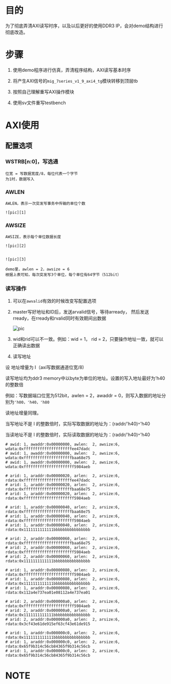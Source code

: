 # 目的
为了彻底弄清AXI读写时序，以及以后更好的使用DDR3 IP，会对demo结构进行彻底改造。

# 步骤
1. 使用demo程序进行仿真，弄清程序结构，AXI读写基本时序

2. 将产生AXI信号的`mig_7series_v1_9_axi4_tg`模块转移到顶层tb

3. 按照自己理解重写AXI操作模块

4. 使用sv文件重写testbench

# AXI使用
## 配置选项
### WSTRB[n:0]，写选通
    位宽 = 写数据宽度/8，每位代表一个字节
    为1时，数据写入

### AWLEN 

    AWLEN，表示一次突发写事务中传输的单位个数

    ![pic][1]        

### AWSIZE

    AWSIZE，表示每个单位数据长度

    ![pic][2]        


    ![pic][3]        

    demo里，awlen = 2，awsize = 6
    根据上表可知，每次突发写3个单位，每个单位有64字节（512bit） 

### 读写操作
1. 可以在`awvalid`有效的时候改变写配置选项


2. master写好地址和ID后，发送arvalid信号，等待arready， 然后发送rready，在rready和rvalid同时有效期间出数据

    ![pic][5]        

3. wid和rid可以不一致。例如：wid = 1， rid = 2，只要操作地址一致，就可以正确读出数据
    
4. 读写地址

设 地址增量为 I（axi写数据通道位宽/8)

读写地址均为ddr3 memory中以byte为单位的地址。设置的写入地址最好为'h40的整数倍

例如：写数据端口位宽为512bit，awlen = 2，awaddr = 0，则写入数据的地址分别为`'h00，'h40，'h80`

读地址增量同理。

当写地址不是 I 的整数倍时，实际写取数据的地址为：(raddr/'h40)`*`'h40

当读地址不是 I 的整数倍时，实际读取数据的地址为：(raddr/'h40)`*`'h40

```
# awid: 1, awaddr:0x00000000, awlen:  2, awsize:6, wdata:0xfffffffffffffffffffffee47dadc
# awid: 1, awaddr:0x00000000, awlen:  2, awsize:6, wdata:0xfffffffffffffffffffffbaa68e75
# awid: 1, awaddr:0x00000000, awlen:  2, awsize:6, wdata:0xffffffffffffffffffffff5984aeb

# arid: 1, araddr:0x00000020, arlen:  2, arsize:6, rdata:0xfffffffffffffffffffffee47dadc
# arid: 1, araddr:0x00000020, arlen:  2, arsize:6, rdata:0xfffffffffffffffffffffbaa68e75
# arid: 1, araddr:0x00000020, arlen:  2, arsize:6, rdata:0xffffffffffffffffffffff5984aeb

# arid: 1, araddr:0x00000040, arlen:  2, arsize:6, rdata:0xfffffffffffffffffffffbaa68e75
# arid: 1, araddr:0x00000040, arlen:  2, arsize:6, rdata:0xffffffffffffffffffffff5984aeb
# arid: 1, araddr:0x00000040, arlen:  2, arsize:6, rdata:0x1111111111111bbbbbbbbbbbbbbbb

# arid: 2, araddr:0x00000060, arlen:  2, arsize:6, rdata:0xfffffffffffffffffffffbaa68e75
# arid: 2, araddr:0x00000060, arlen:  2, arsize:6, rdata:0xffffffffffffffffffffff5984aeb
# arid: 2, araddr:0x00000060, arlen:  2, arsize:6, rdata:0x1111111111111bbbbbbbbbbbbbbbb

# arid: 1, araddr:0x00000080, arlen:  2, arsize:6, rdata:0xffffffffffffffffffffff5984aeb
# arid: 1, araddr:0x00000080, arlen:  2, arsize:6, rdata:0x1111111111111bbbbbbbbbbbbbbbb
# arid: 1, araddr:0x00000080, arlen:  2, arsize:6, rdata:0x112a4e737ea01e08112a4e737ea01

# arid: 2, araddr:0x000000a0, arlen:  2, arsize:6, rdata:0xffffffffffffffffffffff5984aeb
# arid: 2, araddr:0x000000a0, arlen:  2, arsize:6, rdata:0x1111111111111bbbbbbbbbbbbbbbb
# arid: 2, araddr:0x000000a0, arlen:  2, arsize:6, rdata:0x3cf43e61de915ef63cf43e61de915

# arid: 1, araddr:0x000000c0, arlen:  2, arsize:6, rdata:0x1111111111111bbbbbbbbbbbbbbbb
# arid: 1, araddr:0x000000c0, arlen:  2, arsize:6, rdata:0x65f9b314c56cb84365f9b314c56cb
# arid: 1, araddr:0x000000c0, arlen:  2, arsize:6, rdata:0x65f9b314c56cb84365f9b314c56cb
```
# NOTE


[1]: https://coding.net/u/kdurant/p/axi_ddr3/git/raw/master/docs/pic/axi_burst_length.png
[2]: https://coding.net/u/kdurant/p/axi_ddr3/git/raw/master/docs/pic/axi_burst_size.png
[3]: https://coding.net/u/kdurant/p/axi_ddr3/git/raw/master/docs/pic/awid%253D%253D0.png
[4]: https://coding.net/u/kdurant/p/axi_ddr3/git/raw/master/docs/pic/awid%253D%253D1.png
[5]: https://coding.net/u/kdurant/p/axi_ddr3/git/raw/master/docs/pic/arid%253D%253D0.png
